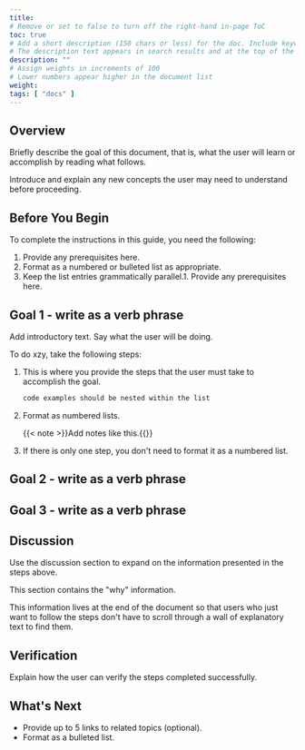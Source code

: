 ```yaml
---
title: 
# Remove or set to false to turn off the right-hand in-page ToC
toc: true
# Add a short description (150 chars or less) for the doc. Include keywords for SEO. 
# The description text appears in search results and at the top of the doc.
description: ""
# Assign weights in increments of 100
# Lower numbers appear higher in the document list
weight: 
tags: [ "docs" ]
---
```


## Overview

Briefly describe the goal of this document, that is, what the user will learn or accomplish by reading what follows.

Introduce and explain any new concepts the user may need to understand before proceeding.

## Before You Begin

To complete the instructions in this guide, you need the following:

1. Provide any prerequisites here.
2. Format as a numbered or bulleted list as appropriate.
3. Keep the list entries grammatically parallel.1. Provide any prerequisites here.

## Goal 1 - write as a verb phrase

Add introductory text. Say what the user will be doing.

To do xzy, take the following steps:

1. This is where you provide the steps that the user must take to accomplish the goal.

    ```bash
    code examples should be nested within the list
    ```

2. Format as numbered lists.

    {{< note >}}Add notes like this.{{</note>}}

3. If there is only one step, you don't need to format it as a numbered list.

## Goal 2 - write as a verb phrase

## Goal 3  - write as a verb phrase

## Discussion

Use the discussion section to expand on the information presented in the steps above.

This section contains the "why" information.

This information lives at the end of the document so that users who just want to follow the steps don't have to scroll through a wall of explanatory text to find them.

## Verification

Explain how the user can verify the steps completed successfully.

## What's Next

- Provide up to 5 links to related topics (optional).
- Format as a bulleted list.
